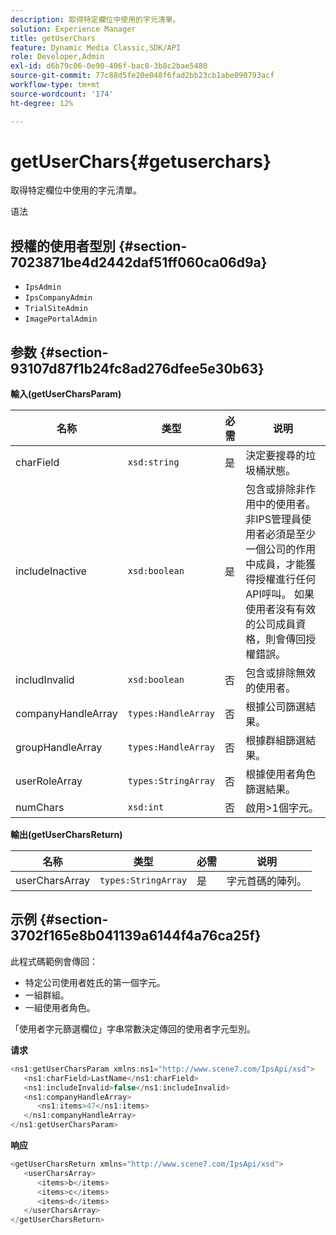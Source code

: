 ```yaml
---
description: 取得特定欄位中使用的字元清單。
solution: Experience Manager
title: getUserChars
feature: Dynamic Media Classic,SDK/API
role: Developer,Admin
exl-id: d6b79c06-0e90-406f-bac8-3b8c2bae5480
source-git-commit: 77c88d5fe20e048f6fad2bb23cb1abe090793acf
workflow-type: tm+mt
source-wordcount: '174'
ht-degree: 12%

---
```


# getUserChars{#getuserchars}

取得特定欄位中使用的字元清單。

语法

## 授權的使用者型別 {#section-7023871be4d2442daf51ff060ca06d9a}

* `IpsAdmin`
* `IpsCompanyAdmin`
* `TrialSiteAdmin`
* `ImagePortalAdmin`

## 参数 {#section-93107d87f1b24fc8ad276dfee5e30b63}

**輸入(getUserCharsParam)**

| 名称 | 类型 | 必需 | 说明 |
|---|---|---|---|
| charField | `xsd:string` | 是 | 決定要搜尋的垃圾桶狀態。 |
| includeInactive | `xsd:boolean` | 是 | 包含或排除非作用中的使用者。 非IPS管理員使用者必須是至少一個公司的作用中成員，才能獲得授權進行任何API呼叫。 如果使用者沒有有效的公司成員資格，則會傳回授權錯誤。 |
| includInvalid | `xsd:boolean` | 否 | 包含或排除無效的使用者。 |
| companyHandleArray | `types:HandleArray` | 否 | 根據公司篩選結果。 |
| groupHandleArray | `types:HandleArray` | 否 | 根據群組篩選結果。 |
| userRoleArray | `types:StringArray` | 否 | 根據使用者角色篩選結果。 |
| numChars | `xsd:int` | 否 | 啟用>1個字元。 |

**輸出(getUserCharsReturn)**

| 名称 | 类型 | 必需 | 说明 |
|---|---|---|---|
| userCharsArray | `types:StringArray` | 是 | 字元首碼的陣列。 |

## 示例 {#section-3702f165e8b041139a6144f4a76ca25f}

此程式碼範例會傳回：

* 特定公司使用者姓氏的第一個字元。
* 一組群組。
* 一組使用者角色。

「使用者字元篩選欄位」字串常數決定傳回的使用者字元型別。

**请求**

```java
<ns1:getUserCharsParam xmlns:ns1="http://www.scene7.com/IpsApi/xsd">
   <ns1:charField>LastName</ns1:charField>
   <ns1:includeInvalid>false</ns1:includeInvalid>
   <ns1:companyHandleArray>
      <ns1:items>47</ns1:items>
   </ns1:companyHandleArray>
</ns1:getUserCharsParam>
```

**响应**

```java
<getUserCharsReturn xmlns="http://www.scene7.com/IpsApi/xsd">
   <userCharsArray>
      <items>b</items>
      <items>c</items>
      <items>d</items>
   </userCharsArray>
</getUserCharsReturn>
```
